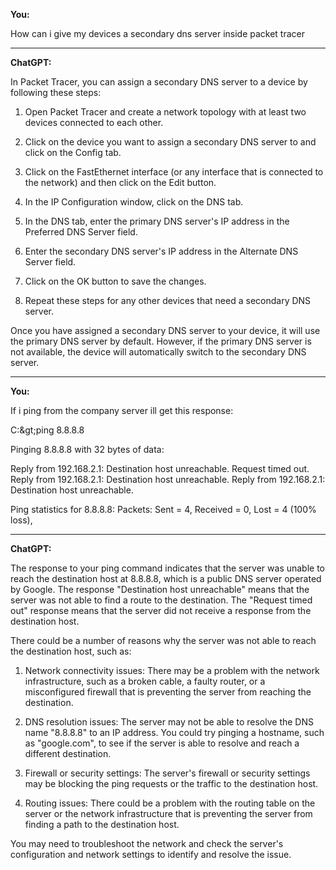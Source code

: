 **You:**

How can i give my devices a secondary dns server inside packet tracer

* * *

**ChatGPT:**

In Packet Tracer, you can assign a secondary DNS server to a device by following these steps:

1.  Open Packet Tracer and create a network topology with at least two devices connected to each other.
    
2.  Click on the device you want to assign a secondary DNS server to and click on the Config tab.
    
3.  Click on the FastEthernet interface (or any interface that is connected to the network) and then click on the Edit button.
    
4.  In the IP Configuration window, click on the DNS tab.
    
5.  In the DNS tab, enter the primary DNS server's IP address in the Preferred DNS Server field.
    
6.  Enter the secondary DNS server's IP address in the Alternate DNS Server field.
    
7.  Click on the OK button to save the changes.
    
8.  Repeat these steps for any other devices that need a secondary DNS server.
    

Once you have assigned a secondary DNS server to your device, it will use the primary DNS server by default. However, if the primary DNS server is not available, the device will automatically switch to the secondary DNS server.

* * *

**You:**

If i ping from the company server ill get this response:

C:\&gt;ping 8.8.8.8

Pinging 8.8.8.8 with 32 bytes of data:

Reply from 192.168.2.1: Destination host unreachable.
Request timed out.
Reply from 192.168.2.1: Destination host unreachable.
Reply from 192.168.2.1: Destination host unreachable.

Ping statistics for 8.8.8.8:
    Packets: Sent = 4, Received = 0, Lost = 4 (100% loss),


* * *

**ChatGPT:**

The response to your ping command indicates that the server was unable to reach the destination host at 8.8.8.8, which is a public DNS server operated by Google. The response "Destination host unreachable" means that the server was not able to find a route to the destination. The "Request timed out" response means that the server did not receive a response from the destination host.

There could be a number of reasons why the server was not able to reach the destination host, such as:

1.  Network connectivity issues: There may be a problem with the network infrastructure, such as a broken cable, a faulty router, or a misconfigured firewall that is preventing the server from reaching the destination.
    
2.  DNS resolution issues: The server may not be able to resolve the DNS name "8.8.8.8" to an IP address. You could try pinging a hostname, such as "google.com", to see if the server is able to resolve and reach a different destination.
    
3.  Firewall or security settings: The server's firewall or security settings may be blocking the ping requests or the traffic to the destination host.
    
4.  Routing issues: There could be a problem with the routing table on the server or the network infrastructure that is preventing the server from finding a path to the destination host.
    

You may need to troubleshoot the network and check the server's configuration and network settings to identify and resolve the issue.